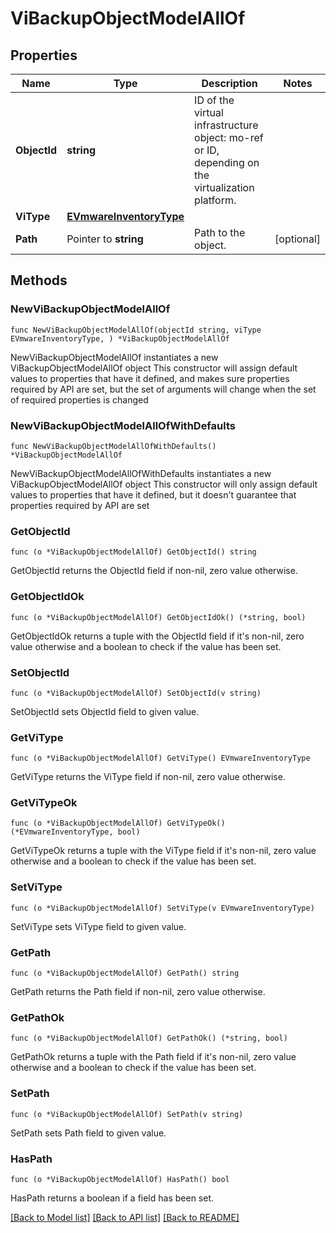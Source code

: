 # ViBackupObjectModelAllOf

## Properties

Name | Type | Description | Notes
------------ | ------------- | ------------- | -------------
**ObjectId** | **string** | ID of the virtual infrastructure object: mo-ref or ID, depending on the virtualization platform.  | 
**ViType** | [**EVmwareInventoryType**](EVmwareInventoryType.md) |  | 
**Path** | Pointer to **string** | Path to the object. | [optional] 

## Methods

### NewViBackupObjectModelAllOf

`func NewViBackupObjectModelAllOf(objectId string, viType EVmwareInventoryType, ) *ViBackupObjectModelAllOf`

NewViBackupObjectModelAllOf instantiates a new ViBackupObjectModelAllOf object
This constructor will assign default values to properties that have it defined,
and makes sure properties required by API are set, but the set of arguments
will change when the set of required properties is changed

### NewViBackupObjectModelAllOfWithDefaults

`func NewViBackupObjectModelAllOfWithDefaults() *ViBackupObjectModelAllOf`

NewViBackupObjectModelAllOfWithDefaults instantiates a new ViBackupObjectModelAllOf object
This constructor will only assign default values to properties that have it defined,
but it doesn't guarantee that properties required by API are set

### GetObjectId

`func (o *ViBackupObjectModelAllOf) GetObjectId() string`

GetObjectId returns the ObjectId field if non-nil, zero value otherwise.

### GetObjectIdOk

`func (o *ViBackupObjectModelAllOf) GetObjectIdOk() (*string, bool)`

GetObjectIdOk returns a tuple with the ObjectId field if it's non-nil, zero value otherwise
and a boolean to check if the value has been set.

### SetObjectId

`func (o *ViBackupObjectModelAllOf) SetObjectId(v string)`

SetObjectId sets ObjectId field to given value.


### GetViType

`func (o *ViBackupObjectModelAllOf) GetViType() EVmwareInventoryType`

GetViType returns the ViType field if non-nil, zero value otherwise.

### GetViTypeOk

`func (o *ViBackupObjectModelAllOf) GetViTypeOk() (*EVmwareInventoryType, bool)`

GetViTypeOk returns a tuple with the ViType field if it's non-nil, zero value otherwise
and a boolean to check if the value has been set.

### SetViType

`func (o *ViBackupObjectModelAllOf) SetViType(v EVmwareInventoryType)`

SetViType sets ViType field to given value.


### GetPath

`func (o *ViBackupObjectModelAllOf) GetPath() string`

GetPath returns the Path field if non-nil, zero value otherwise.

### GetPathOk

`func (o *ViBackupObjectModelAllOf) GetPathOk() (*string, bool)`

GetPathOk returns a tuple with the Path field if it's non-nil, zero value otherwise
and a boolean to check if the value has been set.

### SetPath

`func (o *ViBackupObjectModelAllOf) SetPath(v string)`

SetPath sets Path field to given value.

### HasPath

`func (o *ViBackupObjectModelAllOf) HasPath() bool`

HasPath returns a boolean if a field has been set.


[[Back to Model list]](../README.md#documentation-for-models) [[Back to API list]](../README.md#documentation-for-api-endpoints) [[Back to README]](../README.md)


